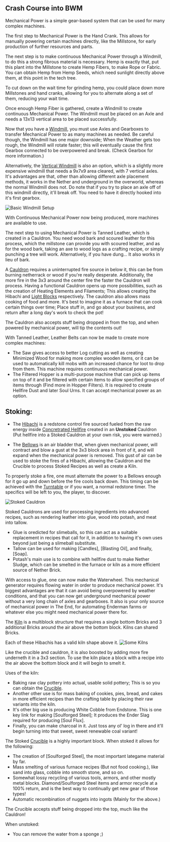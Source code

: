 ## Crash Course into BWM

Mechanical Power is a simple gear-based system that can be used for many complex machines.

The first step to Mechanical Power is the Hand Crank. This allows for manually powering certain machines directly, like the Millstone, for early production of further resources and parts.

The next step is to make continuous Mechanical Power through a Windmill, to do this a strong fibrous material is necessary. Hemp is exactly that, put this plant into the Millstone to create Hemp Fibers, to make Rope or Fabric. You can obtain Hemp from Hemp Seeds, which need sunlight directly above them, at this point in the tech tree.

To cut down on the wait time for grinding hemp, you could place down more Millstones and hand cranks, allowing for you to alternate along a set of them, reducing your wait time.

Once enough Hemp Fiber is gathered, create a Windmill to create continuous Mechanical Power. The Windmill must be placed on an Axle and needs a 13x13 vertical area to be placed successfully.

Now that you have a [Windmill](../blocks/windmill.md), you must use Axles and Gearboxes to transfer Mechanical Power to as many machines as needed. Be careful though, the Windmill has one major downside; When the Weather gets too rough, the Windmill will rotate faster; this will eventually cause the first Gearbox connected to be overpowered and break. (Check Gearbox for more information.)

Alternatively, the [Vertical Windmill](../blocks/windmill.md) is also an option, which is a slightly more expensive windmill that needs a 9x7x9 area cleared, with 7 vertical axles. It's advantages are that, other than allowing different axle placement methods, it works in the Nether and underground in the overworld, whereas the normal Windmill does not. Do note that if you try to place an axle off of this windmill directly, it'll break off. You need to have it directly hooked into it's first gearbox.

![Basic Windmill Setup](betterwithmods:docs/imgs/mechanical-power.png)


With Continuous Mechanical Power now being produced, more machines are available to use.

The next step to using Mechanical Power is Tanned Leather, which is created in a Cauldron. You need wood bark and scoured leather for this process, which the millstone can provide you with scoured leather, and as for the wood bark, taking an axe to wood logs as a crafting recipe, or simply punching a tree will work. Alternatively, if you have dung... It also works in lieu of bark.

A [Cauldron](../blocks/cauldron.md) requires a uninterrupted fire source in below it, this can be from burning netherrack or wood if you're really desperate. Additionally, the more fire in the 3x3 around the center fire the faster the Cauldron will process. Having a functional Cauldron opens up more possibilities, such as the creation of Heating Elements and Filaments; This allows creating the Hibachi and [Light Blocks](../blocks/light_block.md) respectively. The cauldron also allows mass cooking of food and more. It's best to imagine it as a furnace that can cook certain things over time; Place stuff in, and go about your business, and return after a long day's work to check the pot!

The Cauldron also accepts stuff being dropped in from the top, and when powered by mechanical power, will tip the contents out!

With Tanned Leather, Leather Belts can now be made to create more complex machines:
 * The Saw gives access to better Log cutting as well as creating Minimized Wood for making more complex wooden items, or it can be used to automatically kill mobs with an increased chance for loot to drop from them. This machine requires continuous mechanical power.
 * The Filtered Hopper is a multi-purpose machine that can pick up items on top of it and be filtered with certain items to allow specified groups of items through (Find more in Hopper Filters). It is required to create Hellfire Dust and later Soul Urns. It can accept mechanical power as an option.

## Stoking:

* The [Hibachi](../blocks/hibachi.md) is a redstone control fire sourced fueled from the raw energy inside [Concretrated Hellfire](../items/hellfire.md) created in an **Unstoked** Cauldron (Put hellfire into a Stoked Cauldron at your own risk, you were warned.)

*  The [Bellows](../blocks/bellows.md) is an air bladder that, when given mechanical power, will contract and blow a gust at the 3x3 block area in front of it, and will expand when the mechanical power is removed. This gust of air can be used to stoke the fires of a Hibachi, allowing the Cauldron and the Crucible to process Stoked Recipes as well as create a Kiln.

To properly stoke a fire, one must alternate the power to a Bellows enough for it go up and down before the fire cools back down. This timing can be achieved with the [Turntable](..blocks/turntable.md) or if you want, a normal redstone timer. The specifics will be left to you, the player, to discover.

![Stoked Cauldron](betterwithmods:docs/imgs/stoking.png)

Stoked Cauldrons are used for processing ingredients into advanced recipes, such as rendering leather into glue, wood into potash, and meat into tallow.
 * Glue is oredicted for slimeballs, so this can act as a suitable replacement in recipes that call for it, in addition to having it's own uses beyond just being a slimeball substitute.
 * Tallow can be used for making [Candles], [Blasting Oil], and finally, [Soap].
 * Potash's main use is to combine with hellfire dust to make Nether Sludge, which can be smelted in the furnace or kiln as a more efficient source of Nether Brick.

With access to glue, one can now make the Waterwheel. This mechanical generator requires flowing water in order to produce mechanical power. It's biggest advantages are that it can avoid being overpowered by weather conditions, and that you can now get underground mechanical power without a very long chain of axles and gearboxes. It also is your only source of mechanical power in The End, for automating Enderman farms or whatever else you might need mechanical power there for.

The [Kiln](../blocks/kiln.md) is a multiblock structure that requires a single bottom Bricks and 3 additional Bricks around the air above the bottom block. Kilns can shared Bricks.

Each of these Hibachis has a valid kiln shape above it.
![Some Kilns](betterwithmods:docs/imgs/kilns.png)

Like the crucible and cauldron, it is also boosted by adding more fire underneth it in a 3x3 section.
To use the kiln place a block with a recipe into the air above the bottom block and it will begin to smelt it.

Uses of the kiln:
 * Baking raw clay pottery into actual, usable solid pottery; This is so you can obtain the [Crucible](../blocks/crucible.md).
 * Another other use is for mass baking of cookies, pies, bread, and cakes in more efficient recipes than the crafting table by placing their raw variants into the kiln.
 * It's other big use is producing White Cobble from Endstone. This is one key link for making [Soulforged Steel]; It produces the Ender Slag required for producing [Soul Flux].
 * Finally, you can make charcoal in it. Just toss any ol' log in there and it'll begin turning into that sweet, sweet renewable coal variant!

The Stoked [Crucible](../blocks/crucible.md) is a highly important block. When stoked it allows for the following:

 * The creation of [Soulforged Steel], the most important lategame material by far.
 * Mass smelting of various furnace recipes (But not food cooking.), like sand into glass, cobble into smooth stone, and so on.
 * Somewhat lossy recycling of various tools, armors, and other mostly metal blocks. Diamond/Soulforged Steel items and armor recycle at a 100% return, and is the best way to continually get new gear of those types!
 * Automatic recombination of nuggets into ingots (Mainly for the above.)

The Crucible accepts stuff being dropped into the top, much like the Cauldron!

When unstoked: 
 * You can remove the water from a sponge ;)
